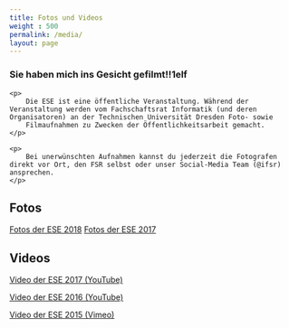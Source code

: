 ```yaml
---
title: Fotos und Videos
weight : 500
permalink: /media/
layout: page
---
```


<div class="notice important">
    <h3>Sie haben mich ins Gesicht gefilmt!!1elf</h3>
    
    <p>
        Die ESE ist eine öffentliche Veranstaltung. Während der Veranstaltung werden vom Fachschaftsrat Informatik (und deren Organisatoren) an der Technischen Universität Dresden Foto- sowie 
        Filmaufnahmen zu Zwecken der Öffentlichkeitsarbeit gemacht.
    </p>
    
    <p>
        Bei unerwünschten Aufnahmen kannst du jederzeit die Fotografen direkt vor Ort, den FSR selbst oder unser Social-Media Team (@ifsr) ansprechen.
    </p>
</div>

## Fotos

<div class="inline-list">
<a href="https://users.ifsr.de/~vogel/2018/" class="btn">Fotos der ESE 2018</a>
<a href="https://users.ifsr.de/~vogel/2017/" class="btn">Fotos der ESE 2017</a>
</div>

## Videos

<div class="inline-list">
<a href="https://www.youtube.com/watch?v=NlvmPjaTV8A" class="btn">Video der ESE 2017 (YouTube)</a>

<a href="https://www.youtube.com/watch?v=JKs45ZJLNz0" class="btn">Video der ESE 2016 (YouTube)</a>

<a href="https://vimeo.com/141549237" class="btn">Video der ESE 2015 (Vimeo)</a>
</div>

<!--
Video der ESE 2016:
<div class="flex-video widescreen youtube">
<iframe width="854" height="480" src="https://www.youtube.com/embed/JKs45ZJLNz0" frameborder="0" allowfullscreen></iframe>
</div>

Video der ESE 2015:
<div class="flex-video widescreen vimeo">
  <iframe src="https://player.vimeo.com/video/141549237" width="640" height="360" frameborder="0" webkitallowfullscreen mozallowfullscreen allowfullscreen></iframe>
</div>
-->

<!--
![ESE-Tutoren](img/tutoren{{site.year}}.jpg)

Eure ESE-Tutoren!
-->
